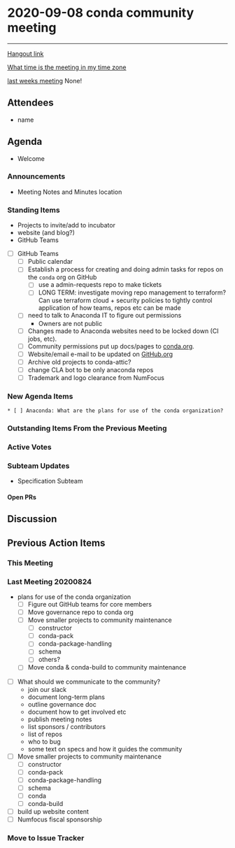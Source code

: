 # 2020-09-08 conda community meeting 

****

[Hangout link](https://meet.google.com/uje-pdns-hch)

[What time is the meeting in my time zone](https://arewemeetingyet.com/Chicago/2020-09-08/09:00/b/Conda%20community%20meeting)

[last weeks meeting]() None!

## Attendees

* name
 
## Agenda

* Welcome

### Announcements
* Meeting Notes and Minutes location 
### Standing Items
* Projects to invite/add to incubator
* website (and blog?)
* GitHub Teams
* [ ] GitHub Teams
    * [ ] Public calendar
    * [ ] Establish a process for creating and doing admin tasks for repos on the `conda` org on GitHub
        * [ ] use a admin-requests repo to make tickets
        * [ ] LONG TERM: investigate moving repo management to terraform?  Can use terraform cloud + security policies to tightly control application of how teams, repos etc can be made
    * [ ] need to talk to Anaconda IT to figure out permissions
        * Owners are not public
    * [ ] Changes made to Anaconda websites need to be locked down (CI jobs, etc).
    * [ ] Community permissions put up docs/pages to [conda.org](conda.org).
    * [ ] Website/email e-mail to be updated on [GitHub.org](github.org)
    * [ ] Archive old projects to conda-attic?
    * [ ] change CLA bot to be only anaconda repos
    * [ ] Trademark and logo clearance from NumFocus
### New Agenda Items
    * [ ] Anaconda: What are the plans for use of the conda organization?

### Outstanding Items From the Previous Meeting

### Active Votes

### Subteam Updates
* Specification Subteam

#### Open PRs

## Discussion

## Previous Action Items

### This Meeting

### Last Meeting 20200824
* plans for use of the conda organization
    * [ ] Figure out GitHub teams for core members
    * [ ] Move governance repo to conda org
    * [ ] Move smaller projects to community maintenance
        * [ ] constructor
        * [ ] conda-pack
        * [ ] conda-package-handling
        * [ ] schema
        * [ ] others?
    * [ ] Move conda & conda-build to community maintenance
* [ ] What should we communicate to the community?
    * join our slack
    * document long-term plans 
    * outline governance doc
    * document how to get involved etc
    * publish meeting notes
    * list sponsors / contributors
    * list of repos
    * who to bug
    * some text on specs and how it guides the community
* [ ] Move smaller projects to community maintenance
    * [ ] constructor
    * [ ] conda-pack
    * [ ] conda-package-handling
    * [ ] schema
    * [ ] conda
    * [ ] conda-build
 * [ ] build up website content
 * [ ] Numfocus fiscal sponsorship

### Move to Issue Tracker

